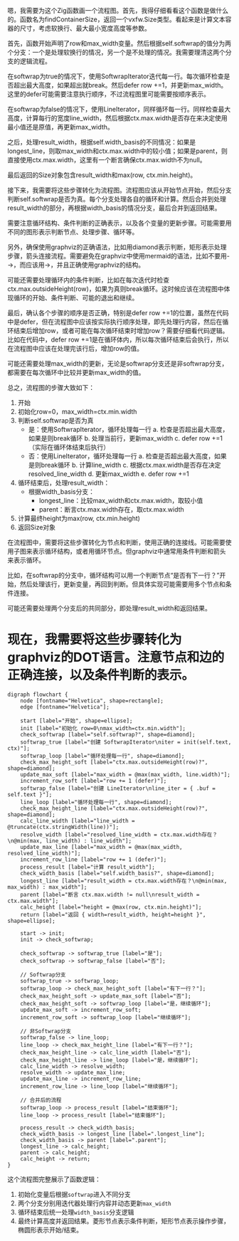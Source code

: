 嗯，我需要为这个Zig函数画一个流程图。首先，我得仔细看看这个函数是做什么的。函数名为findContainerSize，返回一个vxfw.Size类型。看起来是计算文本容器的尺寸，考虑软换行、最大最小宽度高度等参数。

首先，函数开始声明了row和max_width变量。然后根据self.softwrap的值分为两个分支：一个是处理软换行的情况，另一个是不处理的情况。我需要理清这两个分支的逻辑流程。

在softwrap为true的情况下，使用SoftwrapIterator迭代每一行。每次循环检查是否超出最大高度，如果超出就break。然后defer row +=1，并更新max_width。这里的defer可能需要注意执行顺序，不过流程图里可能需要按顺序表示。

在softwrap为false的情况下，使用LineIterator，同样循环每一行。同样检查最大高度，计算每行的宽度line_width，然后根据ctx.max.width是否存在来决定使用最小值还是原值，再更新max_width。

之后，处理result_width，根据self.width_basis的不同情况：如果是longest_line，则取max_width和ctx.max.width中的较小值；如果是parent，则直接使用ctx.max.width，这里有一个断言确保ctx.max.width不为null。

最后返回的Size对象包含result_width和max(row, ctx.min.height)。

接下来，我需要将这些步骤转化为流程图。流程图应该从开始节点开始，然后分支判断self.softwrap是否为真。每个分支处理各自的循环和计算。然后合并到处理result_width的部分，再根据width_basis的情况分支，最后合并到返回结果。

需要注意循环结构、条件判断的正确表示，以及各个变量的更新步骤。可能需要用不同的图形表示判断节点、处理步骤、循环等。

另外，确保使用graphviz的正确语法，比如用diamond表示判断，矩形表示处理步骤，箭头连接流程。需要避免在graphviz中使用mermaid的语法，比如不要用-->，而应该用->，并且正确使用graphviz的结构。

可能还需要处理循环内的条件判断，比如在每次迭代时检查ctx.max.outsideHeight(row)，如果为真则break循环。这时候应该在流程图中体现循环的开始、条件判断、可能的退出和继续。

最后，确认各个步骤的顺序是否正确，特别是defer row +=1的位置，虽然在代码中是defer，但在流程图中应该按实际执行顺序处理，即先处理行内容，然后在循环结束后增加row，或者可能在每次循环结束时增加row？需要仔细看代码逻辑。比如在代码中，defer row +=1是在循环体内，所以每次循环结束后会执行，所以在流程图中应该在处理完该行后，增加row的值。

可能还需要处理max_width的更新，无论是softwrap分支还是非softwrap分支，都需要在每次循环中比较并更新max_width的值。

总之，流程图的步骤大致如下：

1. 开始
2. 初始化row=0，max_width=ctx.min.width
3. 判断self.softwrap是否为真
   - 是：使用SoftwrapIterator，循环处理每一行
     a. 检查是否超出最大高度，如果是则break循环
     b. 处理当前行，更新max_width
     c. defer row +=1（实际在循环体结束后执行）
   - 否：使用LineIterator，循环处理每一行
     a. 检查是否超出最大高度，如果是则break循环
     b. 计算line_width
     c. 根据ctx.max.width是否存在决定resolved_line_width
     d. 更新max_width
     e. defer row +=1
4. 循环结束后，处理result_width：
   - 根据width_basis分支：
     - longest_line：比较max_width和ctx.max.width，取较小值
     - parent：断言ctx.max.width存在，取ctx.max.width
5. 计算最终height为max(row, ctx.min.height)
6. 返回Size对象

在流程图中，需要将这些步骤转化为节点和判断，使用正确的连接线。可能需要使用子图来表示循环结构，或者用循环节点。但graphviz中通常用条件判断和箭头来表示循环。

比如，在softwrap的分支中，循环结构可以用一个判断节点“是否有下一行？”开始，然后处理该行，更新变量，再回到判断。但具体实现可能需要用多个节点和条件连接。

可能还需要处理两个分支后的共同部分，即处理result_width和返回结果。

现在，我需要将这些步骤转化为graphviz的DOT语言。注意节点和边的正确连接，以及条件判断的表示。
================================================
```graphviz
digraph flowchart {
    node [fontname="Helvetica", shape=rectangle];
    edge [fontname="Helvetica"];
    
    start [label="开始", shape=ellipse];
    init [label="初始化 row=0\nmax_width=ctx.min.width"];
    check_softwrap [label="self.softwrap?", shape=diamond];
    softwrap_true [label="创建 SoftwrapIterator\niter = init(self.text, ctx)"];
    softwrap_loop [label="循环处理每一行", shape=diamond];
    check_max_height_soft [label="ctx.max.outsideHeight(row)?", shape=diamond];
    update_max_soft [label="max_width = @max(max_width, line.width)"];
    increment_row_soft [label="row += 1 (defer)"];
    softwrap_false [label="创建 LineIterator\nline_iter = { .buf = self.text }"];
    line_loop [label="循环处理每一行", shape=diamond];
    check_max_height_line [label="ctx.max.outsideHeight(row)?", shape=diamond];
    calc_line_width [label="line_width = @truncate(ctx.stringWidth(line))"];
    resolve_width [label="resolved_line_width = ctx.max.width存在？\n@min(max, line_width) : line_width"];
    update_max_line [label="max_width = @max(max_width, resolved_line_width)"];
    increment_row_line [label="row += 1 (defer)"];
    process_result [label="计算 result_width"];
    check_width_basis [label="self.width_basis?", shape=diamond];
    longest_line [label="result_width = ctx.max.width存在？\n@min(max, max_width) : max_width"];
    parent [label="断言 ctx.max.width != null\nresult_width = ctx.max.width"];
    calc_height [label="height = @max(row, ctx.min.height)"];
    return [label="返回 { width=result_width, height=height }", shape=ellipse];
    
    start -> init;
    init -> check_softwrap;
    
    check_softwrap -> softwrap_true [label="是"];
    check_softwrap -> softwrap_false [label="否"];
    
    // Softwrap分支
    softwrap_true -> softwrap_loop;
    softwrap_loop -> check_max_height_soft [label="有下一行？"];
    check_max_height_soft -> update_max_soft [label="否"];
    check_max_height_soft -> softwrap_loop [label="是，继续循环"];
    update_max_soft -> increment_row_soft;
    increment_row_soft -> softwrap_loop [label="继续循环"];
    
    // 非Softwrap分支
    softwrap_false -> line_loop;
    line_loop -> check_max_height_line [label="有下一行？"];
    check_max_height_line -> calc_line_width [label="否"];
    check_max_height_line -> line_loop [label="是，继续循环"];
    calc_line_width -> resolve_width;
    resolve_width -> update_max_line;
    update_max_line -> increment_row_line;
    increment_row_line -> line_loop [label="继续循环"];
    
    // 合并后的流程
    softwrap_loop -> process_result [label="结束循环"];
    line_loop -> process_result [label="结束循环"];
    
    process_result -> check_width_basis;
    check_width_basis -> longest_line [label=".longest_line"];
    check_width_basis -> parent [label=".parent"];
    longest_line -> calc_height;
    parent -> calc_height;
    calc_height -> return;
}
``` 

这个流程图完整展示了函数逻辑：
1. 初始化变量后根据`softwrap`进入不同分支
2. 两个分支分别用迭代器处理行内容并动态更新`max_width`
3. 循环结束后统一处理`width_basis`分支逻辑
4. 最终计算高度并返回结果。菱形节点表示条件判断，矩形节点表示操作步骤，椭圆形表示开始/结束。